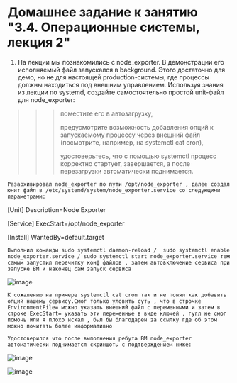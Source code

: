 # Домашнее задание к занятию "3.4. Операционные системы, лекция 2"

1. На лекции мы познакомились с node_exporter. В демонстрации его исполняемый файл запускался в background. Этого достаточно для демо, но не для настоящей production-системы, где процессы должны находиться под внешним управлением. Используя знания из лекции по systemd, создайте самостоятельно простой unit-файл для node_exporter:

>>> поместите его в автозагрузку,
>>> 
>>> предусмотрите возможность добавления опций к запускаемому процессу через внешний файл (посмотрите, например, на systemctl cat cron),
>>> 
>>> удостоверьтесь, что с помощью systemctl процесс корректно стартует, завершается, а после перезагрузки автоматически поднимается.

`Разархивировал node_exporter по пути /opt/node_exporter , далее создал юнит файл в /etc/systemd/system/node_exporter.service со следующими параметрами:`

[Unit]
Description=Node Exporter

[Service]
ExecStart=/opt/node_exporter

[Install]
WantedBy=default.target

`Выполнил команды sudo systemctl daemon-reload /  sudo systemctl enable node_exporter.service / sudo systemctl start node_exporter.service тем самым запустил перечитку конф файлов , затем автовключение сервиса при запуске ВМ и наконец сам запуск сервиса`

![image](https://user-images.githubusercontent.com/106814458/176315877-99c04968-efb6-471d-944e-4bc7ca379034.png)

`К сожалению на примере systemctl cat cron так и не понял как добавить опций нашему сервису.Смог только уловить суть , что в строчке EnvironmentFile= можно указать внешний файл с переменными и затем в строке ExecStart= указать эти переменные в виде ключей , гугл не смог помочь или я плохо искал , был бы благодарен за ссылку где об этом можно почитать более информативно`

`Удостоверился что после выполнения ребута ВМ node_exporter автоматически поднимается скриншоты с подтверждением ниже:`

![image](https://user-images.githubusercontent.com/106814458/176321014-59b4e8b6-6488-4c82-8644-948fa39d1eb1.png)

![image](https://user-images.githubusercontent.com/106814458/176321037-345481c0-6384-4f9a-a4fd-940723cb1804.png)
